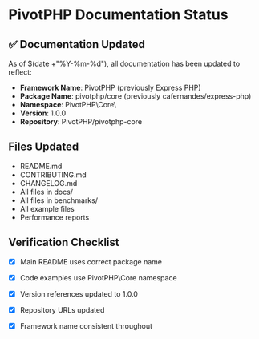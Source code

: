 # PivotPHP Documentation Status

## ✅ Documentation Updated

As of $(date +"%Y-%m-%d"), all documentation has been updated to reflect:

- **Framework Name**: PivotPHP (previously Express PHP)
- **Package Name**: pivotphp/core (previously cafernandes/express-php)
- **Namespace**: PivotPHP\Core\
- **Version**: 1.0.0
- **Repository**: PivotPHP/pivotphp-core

## Files Updated

- README.md
- CONTRIBUTING.md
- CHANGELOG.md
- All files in docs/
- All files in benchmarks/
- All example files
- Performance reports

## Verification Checklist

- [x] Main README uses correct package name
- [x] Code examples use PivotPHP\Core namespace
- [x] Version references updated to 1.0.0
- [x] Repository URLs updated
- [x] Framework name consistent throughout

